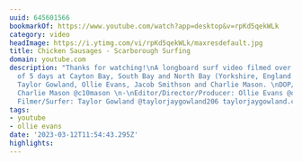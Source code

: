 ```yaml
---
uuid: 645601566
bookmarkOf: https://www.youtube.com/watch?app=desktop&v=rpKd5qekWLk
category: video
headImage: https://i.ytimg.com/vi/rpKd5qekWLk/maxresdefault.jpg
title: Chicken Sausages - Scarborough Surfing
domain: youtube.com
description: "Thanks for watching!\nA longboard surf video filmed over the course
  of 5 days at Cayton Bay, South Bay and North Bay (Yorkshire, England.)  Featuring
  Taylor Gowland, Ollie Evans, Jacob Smithson and Charlie Mason. \nDOP/Director/Producer:
  Charlie Mason @c10mason \n-\nEditor/Director/Producer: Ollie Evans @ollieevansphoto/www.eptas.co.uk\n-\nAssistant
  Filmer/Surfer: Taylor Gowland @taylorjaygowland206 taylorjaygowland.co.uk"
tags:
- youtube
- ollie evans
date: '2023-03-12T11:54:43.295Z'
highlights:
---
```



